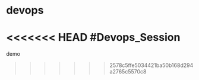 # devops

<<<<<<< HEAD
#Devops_Session
=======
demo 
>>>>>>> 2578c5ffe5034421ba50b168d294a2765c5570c8
